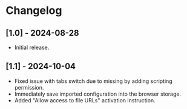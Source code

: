 # Changelog

## [1.0] - 2024-08-28

- Initial release.

## [1.1] - 2024-10-04

- Fixed issue with tabs switch due to missing by adding scripting permission.
- Immediately save imported configuration into the browser storage.
- Added "Allow access to file URLs" activation instruction.
